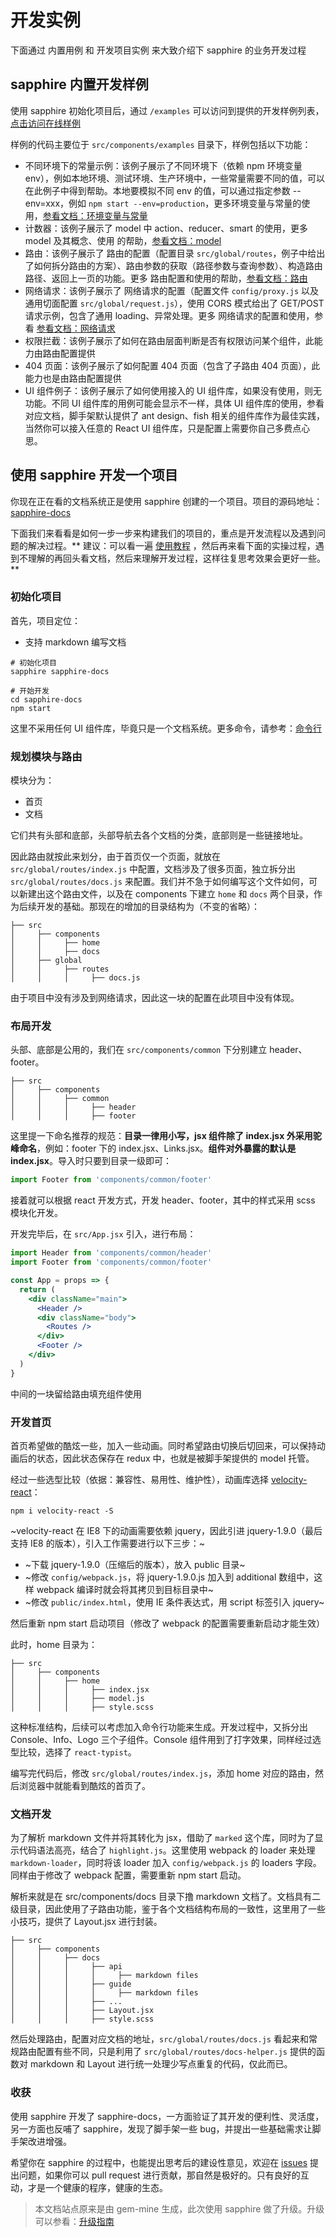 # 开发实例

下面通过 内置用例 和 开发项目实例 来大致介绍下 sapphire 的业务开发过程

## sapphire 内置开发样例

使用 sapphire 初始化项目后，通过 `/examples` 可以访问到提供的开发样例列表，<a href="#/examples">点击访问在线样例</a>

样例的代码主要位于 `src/components/examples` 目录下，样例包括以下功能：

* 不同环境下的常量示例：该例子展示了不同环境下（依赖 npm 环境变量 env），例如本地环境、测试环境、生产环境中，一些常量需要不同的值，可以在此例子中得到帮助。本地要模拟不同 env 的值，可以通过指定参数 --env=xxx，例如 `npm start --env=production`，更多环境变量与常量的使用，<a href="#/docs/api/constant">参看文档：环境变量与常量</a>
* 计数器：该例子展示了 model 中 action、reducer、smart 的使用，更多 model 及其概念、使用 的帮助，<a href="#/docs/api/model">参看文档：model</a>
* 路由：该例子展示了 路由的配置（配置目录 `src/global/routes`，例子中给出了如何拆分路由的方案）、路由参数的获取（路径参数与查询参数）、构造路由路径、返回上一页的功能。更多 路由配置和使用的帮助，<a href="#/docs/api/router">参看文档：路由</a>
* 网络请求：该例子展示了 网络请求的配置（配置文件 `config/proxy.js` 以及 通用切面配置 `src/global/request.js`），使用 CORS 模式给出了 GET/POST 请求示例，包含了通用 loading、异常处理。更多 网络请求的配置和使用，参看 <a href="#/docs/api/request">参看文档：网络请求</a>
* 权限拦截：该例子展示了如何在路由层面判断是否有权限访问某个组件，此能力由路由配置提供
* 404 页面：该例子展示了如何配置 404 页面（包含了子路由 404 页面），此能力也是由路由配置提供
* UI 组件例子：该例子展示了如何使用接入的 UI 组件库，如果没有使用，则无功能。不同 UI 组件库的用例可能会显示不一样，具体 UI 组件库的使用，参看对应文档，脚手架默认提供了 ant design、fish 相关的组件库作为最佳实践，当然你可以接入任意的 React UI 组件库，只是配置上需要你自己多费点心思。

## 使用 sapphire 开发一个项目

<span class="red">你现在正在看的文档系统正是使用 sapphire 创建的一个项目</span>。项目的源码地址：<a href="http://github.com/gem-mine/sapphire-docs" target="_blank">sapphire-docs</a>

下面我们来看看是如何一步一步来构建我们的项目的，重点是开发流程以及遇到问题的解决过程。** 建议：可以看一遍 <a href="#/docs/api">使用教程</a> ，然后再来看下面的实操过程，遇到不理解的再回头看文档，然后来理解开发过程，这样往复思考效果会更好一些。**

### 初始化项目

首先，项目定位：

* 支持 markdown 编写文档

```shell
# 初始化项目
sapphire sapphire-docs

# 开始开发
cd sapphire-docs
npm start
```

这里不采用任何 UI 组件库，毕竟只是一个文档系统。更多命令，请参考：<a href="#/docs/api/command">命令行</a>

### 规划模块与路由

模块分为：

* 首页
* 文档

它们共有头部和底部，头部导航去各个文档的分类，底部则是一些链接地址。

因此路由就按此来划分，由于首页仅一个页面，就放在 `src/global/routes/index.js` 中配置，文档涉及了很多页面，独立拆分出 `src/global/routes/docs.js` 来配置。我们并不急于如何编写这个文件如何，可以新建出这个路由文件，以及在 components 下建立 `home` 和 `docs` 两个目录，作为后续开发的基础。那现在的增加的目录结构为（不变的省略）：

```text
├── src
│     ├── components
│     │     ├── home
│     │     ├── docs
│     ├── global
│     │     ├── routes
│     │     │     ├── docs.js
```

由于项目中没有涉及到网络请求，因此这一块的配置在此项目中没有体现。

### 布局开发

头部、底部是公用的，我们在 `src/components/common` 下分别建立 header、footer。

```text
├── src
│     ├── components
│     │     ├── common
│     │     │     ├── header
│     │     │     ├── footer
```

这里提一下命名推荐的规范：**目录一律用小写，jsx 组件除了 index.jsx 外采用驼峰命名**，例如：footer 下的 index.jsx、Links.jsx。**组件对外暴露的默认是 index.jsx**。导入时只要到目录一级即可：

```jsx
import Footer from 'components/common/footer'
```

接着就可以根据 react 开发方式，开发 header、footer，其中的样式采用 scss 模块化开发。

开发完毕后，在 `src/App.jsx` 引入，进行布局：

```jsx
import Header from 'components/common/header'
import Footer from 'components/common/footer'

const App = props => {
  return (
    <div className="main">
      <Header />
      <div className="body">
        <Routes />
      </div>
      <Footer />
    </div>
  )
}
```

中间的一块留给路由填充组件使用

### 开发首页

首页希望做的酷炫一些，加入一些动画。同时希望路由切换后切回来，可以保持动画后的状态，因此状态保存在 redux 中，也就是被脚手架提供的 model 托管。

经过一些选型比较（依据：兼容性、易用性、维护性），动画库选择 <a href="https://github.com/google-fabric/velocity-react" target="_blank">velocity-react</a>：

```shell
npm i velocity-react -S
```

~velocity-react 在 IE8 下的动画需要依赖 jquery，因此引进 jquery-1.9.0（最后支持 IE8 的版本），引入工作需要进行以下三步：~

* ~下载 jquery-1.9.0（压缩后的版本），放入 public 目录~
* ~修改 `config/webpack.js`，将 jquery-1.9.0.js 加入到 additional 数组中，这样 webpack 编译时就会将其拷贝到目标目录中~
* ~修改 `public/index.html`，使用 IE 条件表达式，用 script 标签引入 jquery~


然后重新 npm start 启动项目（修改了 webpack 的配置需要重新启动才能生效）

此时，home 目录为：

```text
├── src
│     ├── components
│     │     ├── home
│     │     │     ├── index.jsx
│     │     │     ├── model.js
│     │     │     ├── style.scss
```

这种标准结构，后续可以考虑加入命令行功能来生成。开发过程中，又拆分出 Console、Info、Logo 三个子组件。Console 组件用到了打字效果，同样经过选型比较，选择了 `react-typist`。

编写完代码后，修改 `src/global/routes/index.js`，添加 home 对应的路由，然后浏览器中就能看到酷炫的首页了。

### 文档开发

为了解析 markdown 文件并将其转化为 jsx，借助了 `marked` 这个库，同时为了显示代码语法高亮，结合了 `highlight.js`。这里使用 webpack 的 loader 来处理 `markdown-loader`，同时将该 loader 加入 `config/webpack.js` 的 loaders 字段。同样由于修改了 webpack 配置，需要重新 npm start 启动。

解析来就是在 src/components/docs 目录下撸 markdown 文档了。文档具有二级目录，因此使用了子路由功能，鉴于各个文档结构布局的一致性，这里用了一些小技巧，提供了 Layout.jsx 进行封装。

```text
├── src
│     ├── components
│     │     ├── docs
│     │     │     ├── api
│     │     │     │     ├── markdown files
│     │     │     ├── guide
│     │     │     │     ├── markdown files
│     │     │     ├── ...
│     │     │     ├── Layout.jsx
│     │     │     ├── style.scss
```

然后处理路由，配置对应文档的地址，`src/global/routes/docs.js` 看起来和常规路由配置有些不同，只是利用了 `src/global/routes/docs-helper.js` 提供的函数对 markdown 和 Layout 进行统一处理少写点重复的代码，仅此而已。

### 收获

使用 sapphire 开发了 sapphire-docs，一方面验证了其开发的便利性、灵活度，另一方面也反哺了 sapphire，发现了脚手架一些 bug，并提出一些基础需求让脚手架改进增强。

希望你在 sapphire 的过程中，也能提出思考后的建设性意见，欢迎在 <a href="https://github.com/gem-mine/sapphire/issues" target="_blank"> issues</a> 提出问题，如果你可以 pull request 进行贡献，那自然是极好的。只有良好的互动，才是一个健康的程序，健康的生态。

> 本文档站点原来是由 gem-mine 生成，此次使用 sapphire 做了升级。升级可以参看：<a href="#/docs/guide/update">升级指南</a>


